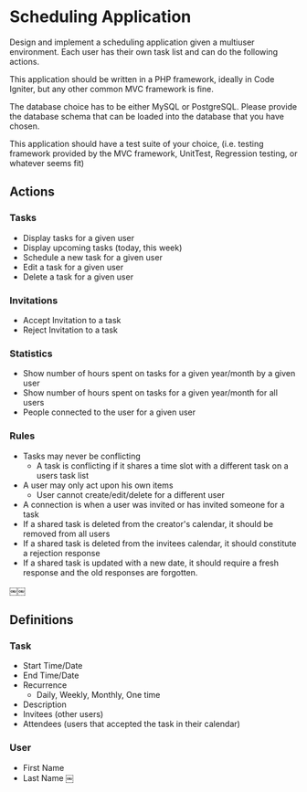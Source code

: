 # Scheduling Application

Design and implement a scheduling application given a multiuser environment. Each user has their own task list and can do the following actions.

This application should be written in a PHP framework, ideally in Code Igniter, but any other common MVC framework is fine.

The database choice has to be either MySQL or PostgreSQL. Please provide the database schema that can be loaded into the database that you have chosen.

This application should have a test suite of your choice, (i.e. testing framework provided by the MVC framework, UnitTest, Regression testing, or whatever seems fit)

## Actions

### Tasks

* Display tasks for a given user
* Display upcoming tasks (today, this week)
* Schedule a new task for a given user
* Edit a task for a given user
* Delete a task for a given user

### Invitations

* Accept Invitation to a task
* Reject Invitation to a task

### Statistics

* Show number of hours spent on tasks for a given year/month by a given user
* Show number of hours spent on tasks for a given year/month for all users
* People connected to the user for a given user 

### Rules

* Tasks may never be conflicting
    * A task is conflicting if it shares a time slot with a different task on a users task list
* A user may only act upon his own items
    * User cannot create/edit/delete for a different user
* A connection is when a user was invited or has invited someone for a task
* If a shared task is deleted from the creator's calendar, it should be removed from all users
* If a shared task is deleted from the invitees calendar, it should constitute a rejection response
* If a shared task is updated with a new date, it should require a fresh response and the old responses are forgotten.

￼￼
## Definitions

### Task

* Start Time/Date
* End Time/Date
* Recurrence
    * Daily, Weekly, Monthly, One time
* Description
* Invitees (other users)
* Attendees (users that accepted the task in their calendar)

### User

* First Name
* Last Name
￼